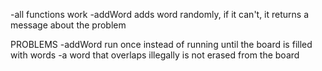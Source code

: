 -all functions work
-addWord adds word randomly, if it can't, it returns a message about the problem


PROBLEMS
-addWord run once instead of running until the board is filled with words
-a word that overlaps illegally is not erased from the board
